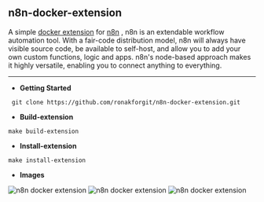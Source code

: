## n8n-docker-extension

A simple [docker extension](https://docs.docker.com/desktop/extensions/) for [n8n](https://n8n.io/) , n8n is an extendable workflow automation tool. With a fair-code distribution model, n8n will always have visible source code, be available to self-host, and allow you to add your own custom functions, logic and apps. n8n's node-based approach makes it highly versatile, enabling you to connect anything to everything.

---

*   **Getting Started** 

```plaintext
 git clone https://github.com/ronakforgit/n8n-docker-extension.git
```

*   **Build-extension**

```plaintext
make build-extension
```

*   **Install-extension**

```plaintext
make install-extension
```
*   **Images**
  
![n8n docker extension](/repository/assets/1.png?raw=true "Docker extension")
![n8n docker extension](/repository/assets/2.png?raw=true "Docker extension")
![n8n docker extension](/repository/assets/3.png?raw=true "Docker extension")
